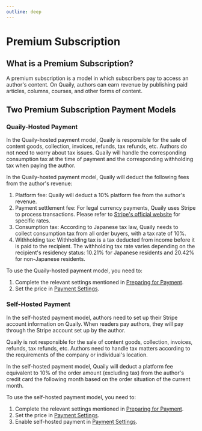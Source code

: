 ```yaml
---
outline: deep
---
```


# Premium Subscription

## What is a Premium Subscription?

A premium subscription is a model in which subscribers pay to access an author's content. On Quaily, authors can earn revenue by publishing paid articles, columns, courses, and other forms of content.

## Two Premium Subscription Payment Models

### Quaily-Hosted Payment

In the Quaily-hosted payment model, Quaily is responsible for the sale of content goods, collection, invoices, refunds, tax refunds, etc. Authors do not need to worry about tax issues. Quaily will handle the corresponding consumption tax at the time of payment and the corresponding withholding tax when paying the author.

In the Quaily-hosted payment model, Quaily will deduct the following fees from the author's revenue:

1. Platform fee: Quaily will deduct a 10% platform fee from the author's revenue.
2. Payment settlement fee: For legal currency payments, Quaily uses Stripe to process transactions. Please refer to [Stripe's official website](https://stripe.com/en-jp/pricing) for specific rates.
3. Consumption tax: According to Japanese tax law, Quaily needs to collect consumption tax from all order buyers, with a tax rate of 10%.
4. Withholding tax: Withholding tax is a tax deducted from income before it is paid to the recipient. The withholding tax rate varies depending on the recipient's residency status: 10.21% for Japanese residents and 20.42% for non-Japanese residents.

To use the Quaily-hosted payment model, you need to:

1. Complete the relevant settings mentioned in [Preparing for Payment](./monetization.md).
2. Set the price in [Payment Settings](./payment-settings).

### Self-Hosted Payment

In the self-hosted payment model, authors need to set up their Stripe account information on Quaily. When readers pay authors, they will pay through the Stripe account set up by the author.

Quaily is not responsible for the sale of content goods, collection, invoices, refunds, tax refunds, etc. Authors need to handle tax matters according to the requirements of the company or individual's location.

In the self-hosted payment model, Quaily will deduct a platform fee equivalent to 10% of the order amount (excluding tax) from the author's credit card the following month based on the order situation of the current month.

To use the self-hosted payment model, you need to:

1. Complete the relevant settings mentioned in [Preparing for Payment](./monetization.md).
2. Set the price in [Payment Settings](./payment-settings).
3. Enable self-hosted payment in [Payment Settings](./payment-settings).
